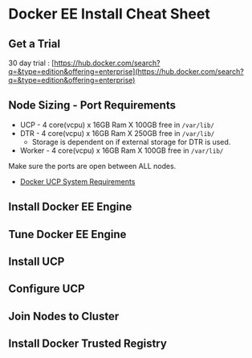 # Docker EE Install Cheat Sheet

## Get a Trial

30 day trial : [https://hub.docker.com/search?q=&type=edition&offering=enterprise](https://hub.docker.com/search?q=&type=edition&offering=enterprise)

## Node Sizing - Port Requirements

  * UCP - 4 core(vcpu) x 16GB Ram X 100GB free in `/var/lib/`
  * DTR - 4 core(vcpu) x 16GB Ram X 250GB free in `/var/lib/`
    * Storage is dependent on if external storage for DTR is used.
  * Worker - 4 core(vcpu) x 16GB Ram X 100GB free in `/var/lib/`

Make sure the ports are open between ALL nodes. 

  * [Docker UCP System Requirements](https://docs.docker.com/ee/ucp/admin/install/system-requirements/)

## Install Docker EE Engine

## Tune Docker EE Engine

## Install UCP

## Configure UCP

## Join Nodes to Cluster

## Install Docker Trusted Registry